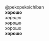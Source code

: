 
@pekopekoichiban<br>
<strong>хорошо</strong><br>
<i>хорошо</i><br>
<s>хорошо</s><br>
<span>хорошо</span><br>
<b>хорошо</b>

